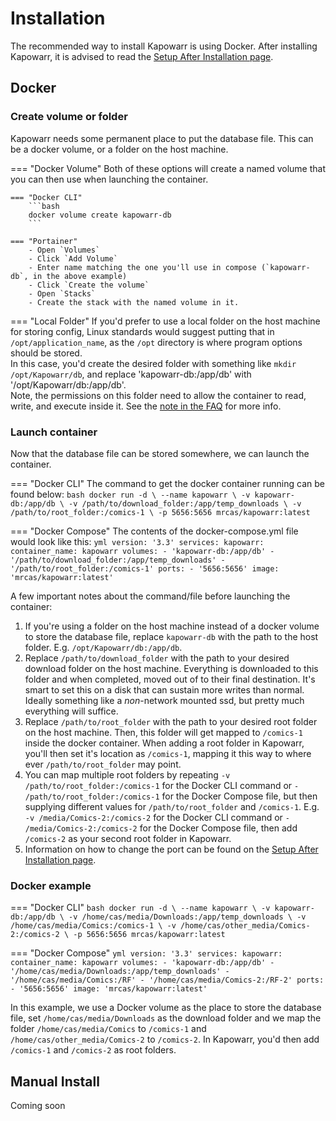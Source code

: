 # Installation

The recommended way to install Kapowarr is using Docker. After installing Kapowarr, it is advised to read the [Setup After Installation page](./setup_after_installation.md).

## Docker

### Create volume or folder

Kapowarr needs some permanent place to put the database file. This can be a docker volume, or a folder on the host machine.

=== "Docker Volume"
    Both of these options will create a named volume that you can then use when launching the container.

    === "Docker CLI"
        ```bash
        docker volume create kapowarr-db
        ```

    === "Portainer"
        - Open `Volumes`
        - Click `Add Volume`
        - Enter name matching the one you'll use in compose (`kapowarr-db`, in the above example)
        - Click `Create the volume`
        - Open `Stacks`
        - Create the stack with the named volume in it.

=== "Local Folder"
    If you'd prefer to use a local folder on the host machine for storing config, Linux standards would suggest putting that in `/opt/application_name`, as the `/opt` directory is where program options should be stored.  
    In this case, you'd create the desired folder with something like `mkdir /opt/Kapowarr/db`, and replace 'kapowarr-db:/app/db' with '/opt/Kapowarr/db:/app/db'.  
    Note, the permissions on this folder need to allow the container to read, write, and execute inside it. See the [note in the FAQ](./faq.md#kapowarr-unable-to-open-database-file/) for more info.

### Launch container

Now that the database file can be stored somewhere, we can launch the container.

=== "Docker CLI"
    The command to get the docker container running can be found below:
    ```bash
    docker run -d \
        --name kapowarr \
        -v kapowarr-db:/app/db \
        -v /path/to/download_folder:/app/temp_downloads \
        -v /path/to/root_folder:/comics-1 \
        -p 5656:5656
        mrcas/kapowarr:latest
    ```

=== "Docker Compose"
    The contents of the docker-compose.yml file would look like this:
    ```yml
    version: '3.3'
    services:
        kapowarr:
            container_name: kapowarr
            volumes:
                - 'kapowarr-db:/app/db'
                - '/path/to/download_folder:/app/temp_downloads'
                - '/path/to/root_folder:/comics-1'
            ports:
                - '5656:5656'
            image: 'mrcas/kapowarr:latest'
    ```

A few important notes about the command/file before launching the container:

1. If you're using a folder on the host machine instead of a docker volume to store the database file, replace `kapowarr-db` with the path to the host folder. E.g. `/opt/Kapowarr/db:/app/db`.
2. Replace `/path/to/download_folder` with the path to your desired download folder on the host machine. Everything is downloaded to this folder and when completed, moved out of to their final destination. It's smart to set this on a disk that can sustain more writes than normal. Ideally something like a _non_-network mounted ssd, but pretty much everything will suffice.
3. Replace `/path/to/root_folder` with the path to your desired root folder on the host machine. Then, this folder will get mapped to `/comics-1` inside the docker container. When adding a root folder in Kapowarr, you'll then set it's location as `/comics-1`, mapping it this way to where ever `/path/to/root_folder` may point.
4. You can map multiple root folders by repeating `-v /path/to/root_folder:/comics-1` for the Docker CLI command or `- /path/to/root_folder:/comics-1` for the Docker Compose file, but then supplying different values for `/path/to/root_folder` and `/comics-1`. E.g. `-v /media/Comics-2:/comics-2` for the Docker CLI command or `- /media/Comics-2:/comics-2` for the Docker Compose file, then add `/comics-2` as your second root folder in Kapowarr.
5. Information on how to change the port can be found on the [Setup After Installation page](./setup_after_installation.md#port).

### Docker example

=== "Docker CLI"
    ```bash
    docker run -d \
        --name kapowarr \
        -v kapowarr-db:/app/db \
        -v /home/cas/media/Downloads:/app/temp_downloads \
        -v /home/cas/media/Comics:/comics-1 \
        -v /home/cas/other_media/Comics-2:/comics-2 \
        -p 5656:5656
        mrcas/kapowarr:latest
    ```

=== "Docker Compose"
    ```yml
    version: '3.3'
    services:
        kapowarr:
            container_name: kapowarr
            volumes:
                - 'kapowarr-db:/app/db'
                - '/home/cas/media/Downloads:/app/temp_downloads'
                - '/home/cas/media/Comics:/RF'
                - '/home/cas/media/Comics-2:/RF-2'
            ports:
                - '5656:5656'
            image: 'mrcas/kapowarr:latest'
    ```

In this example, we use a Docker volume as the place to store the database file, set `/home/cas/media/Downloads` as the download folder and we map the folder `/home/cas/media/Comics` to `/comics-1` and `/home/cas/other_media/Comics-2` to `/comics-2`. In Kapowarr, you'd then add `/comics-1` and `/comics-2` as root folders.

## Manual Install

Coming soon
